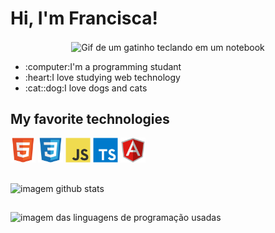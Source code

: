 <h1>Hi, I'm Francisca!</h1>
<section align="center">
    <img align="center" src="https://pa1.narvii.com/6580/8098c6e9207376889eeb0532d9f5a0723c4d73f5_hq.gif" alt="Gif de um gatinho teclando em um notebook">
<section>
<ul align="left">
    <li>:computer:I'm a programming studant</li>
    <li>:heart:I love studying web technology</li>
    <li>:cat::dog:I love dogs and cats</li>
</ul>
<h2 align="left">My favorite technologies</h2>
<section align="left">
    <img width="40px" heigth="30px" src="https://raw.githubusercontent.com/devicons/devicon/master/icons/html5/html5-original.svg" alt="icone do html5">
    <img width="40px" heigth="30px" src="https://raw.githubusercontent.com/devicons/devicon/master/icons/css3/css3-original.svg" alt="icone do css3">
    <img width="40px" heigth="30px" src="https://raw.githubusercontent.com/devicons/devicon/master/icons/javascript/javascript-original.svg" alt="icone do javascript">
    <img width="40px" heigth="30px" src="https://raw.githubusercontent.com/devicons/devicon/master/icons/typescript/typescript-original.svg" alt="icone do typescript">
    <img width="40px" heigth="30px" src="https://raw.githubusercontent.com/devicons/devicon/master/icons/angularjs/angularjs-original.svg" alt="icone do angularjs">
<section>
    
##
<section>
    <img src="https://github-readme-stats.vercel.app/api?username=fransanalves&show_icons=true&include_all_commits=true&count_private=true" alt="imagem github stats"/>
<section>
 
##
<section>
    <img src="https://github-readme-stats.vercel.app/api/top-langs/?username=fransanalves&layout=compact&langs_count=16" alt="imagem das linguagens de programação usadas"/>
<section>
